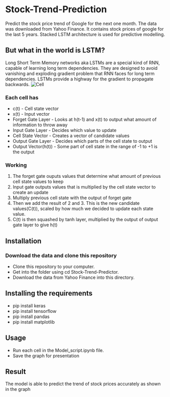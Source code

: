 # Stock-Trend-Prediction
Predict the stock price trend of Google for the next one month. The data was downloaded from Yahoo Finance. It contains stock prices of google for the last 5 years. Stacked LSTM architecture is used for predictive modelling.
## But what in the world is LSTM?
Long Short Term Memory networks aka LSTMs are a special kind of RNN, capable of learning long term dependencies. They are designed to avoid vanishing and exploding gradient problem that RNN faces for long term dependencies. LSTMs provide a highway for the gradient to propagate backwards.
![Cell](http://colah.github.io/posts/2015-08-Understanding-LSTMs/img/LSTM3-chain.png)
### Each cell has
* c(t) - Cell state vector
* x(t) - Input vector
* Forget Gate Layer - Looks at h(t-1) and x(t) to output what amount of information to throw away
* Input Gate Layer - Decides which value to update
* Cell State Vector - Creates a vector of candidate values
* Output Gate Layer - Decides which parts of the cell state to output
* Output Vector(h(t)) - Some part of cell state in the range of -1 to +1 is the output
### Working
1. The forget gate ouputs values that determine what amount of previous cell state values to keep
2. Input gate outputs values that is multiplied by the cell state vector to create an update
3. Multiply previous cell state with the output of forget gate
4. Then we add the result of 2 and 3. This is the new candidate values(C(t)), scaled by how much we decided to update each state value.
5. C(t) is then squashed by tanh layer, multiplied by the output of output gate layer to give h(t)
## Installation
### Download the data and clone this repository
* Clone this repository to your computer.
* Get into the folder using cd Stock-Trend-Predictor.
* Download the data from Yahoo Finance into this directory.
## Installing the requirements
* pip install keras
* pip install tensorflow
* pip install pandas
* pip install matplotlib
## Usage
* Run each cell in the Model_script.ipynb file.
* Save the graph for presentation
## Result
The model is able to predict the trend of stock prices accurately as shown in the graph
